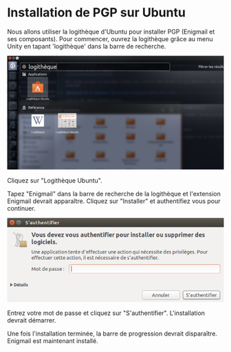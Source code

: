 Installation de PGP sur Ubuntu
==============================

Nous allons utiliser la logithèque d'Ubuntu pour installer PGP (Enigmail et ses composants). Pour commencer, ouvrez la logithèque grâce au menu Unity en tapant 'logithèque' dans la barre de recherche.

![Recherche de la logithèque dans le menu Unity](pgp_ubuntu_inst_1.png)

Cliquez sur "Logithèque Ubuntu".

Tapez "Enigmail" dans la barre de recherche de la logithèque et l'extension Enigmail devrait apparaître. Cliquez sur "Installer" et authentifiez vous pour continuer.

![Authentification avec l'installation d'Enigmail](pgp_ubuntu_inst_2.png)

Entrez votre mot de passe et cliquez sur "S'authentifier". L'installation devrait démarrer.

Une fois l'installation terminée, la barre de progression devrait disparaître. Enigmail est maintenant installé.
